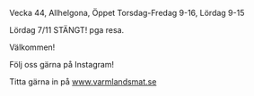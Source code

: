 Vecka 44, Allhelgona, Öppet Torsdag-Fredag 9-16, Lördag 9-15

Lördag 7/11 STÄNGT! pga resa.

Välkommen!

Följ oss gärna på Instagram!

Titta gärna in på www.varmlandsmat.se

